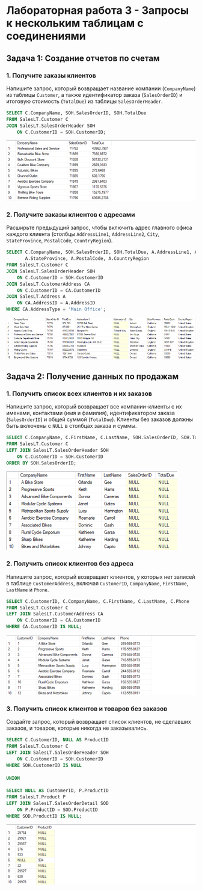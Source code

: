 
# Лабораторная работа 3 - Запросы к нескольким таблицам с соединениями


## Задача 1: Создание отчетов по счетам

### 1. Получите заказы клиентов
Напишите запрос, который возвращает название компании (`CompanyName`) из таблицы `Customer`, а также идентификатор заказа (`SalesOrderID`) и итоговую стоимость (`TotalDue`) из таблицы `SalesOrderHeader`.

```sql
SELECT C.CompanyName, SOH.SalesOrderID, SOH.TotalDue
FROM SalesLT.Customer C
JOIN SalesLT.SalesOrderHeader SOH
    ON C.CustomerID = SOH.CustomerID;
```

![Task 3.1.1](image/task3_1_1.png)

### 2. Получите заказы клиентов с адресами
Расширьте предыдущий запрос, чтобы включить адрес главного офиса каждого клиента (столбцы `AddressLine1`, `AddressLine2`, `City`, `StateProvince`, `PostalCode`, `CountryRegion`).

```sql
SELECT C.CompanyName, SOH.SalesOrderID, SOH.TotalDue, A.AddressLine1, A.AddressLine2, A.City, 
       A.StateProvince, A.PostalCode, A.CountryRegion
FROM SalesLT.Customer C
JOIN SalesLT.SalesOrderHeader SOH
    ON C.CustomerID = SOH.CustomerID
JOIN SalesLT.CustomerAddress CA
    ON C.CustomerID = CA.CustomerID
JOIN SalesLT.Address A
    ON CA.AddressID = A.AddressID
WHERE CA.AddressType = 'Main Office';
```

![Task 3.1.2](image/task3_1_2.png)

## Задача 2: Получение данных по продажам

### 1. Получить список всех клиентов и их заказов
Напишите запрос, который возвращает все компании-клиенты с их именами, контактами (имя и фамилия), идентификатором заказа (`SalesOrderID`) и общей суммой (`TotalDue`). Клиенты без заказов должны быть включены с `NULL` в столбцах заказа и суммы.

```sql
SELECT C.CompanyName, C.FirstName, C.LastName, SOH.SalesOrderID, SOH.TotalDue
FROM SalesLT.Customer C
LEFT JOIN SalesLT.SalesOrderHeader SOH
    ON C.CustomerID = SOH.CustomerID
ORDER BY SOH.SalesOrderID;
```

![Task 3.2.1](image/task3_2_1.png)

### 2. Получить список клиентов без адреса
Напишите запрос, который возвращает клиентов, у которых нет записей в таблице `CustomerAddress`, включая `CustomerID`, `CompanyName`, `FirstName`, `LastName` и `Phone`.

```sql
SELECT C.CustomerID, C.CompanyName, C.FirstName, C.LastName, C.Phone
FROM SalesLT.Customer C
LEFT JOIN SalesLT.CustomerAddress CA
    ON C.CustomerID = CA.CustomerID
WHERE CA.CustomerID IS NULL;
```

![Task 3.2.2](image/task3_2_2.png)

### 3. Получить список клиентов и товаров без заказов
Создайте запрос, который возвращает список клиентов, не сделавших заказов, и товаров, которые никогда не заказывались.

```sql
SELECT C.CustomerID, NULL AS ProductID
FROM SalesLT.Customer C
LEFT JOIN SalesLT.SalesOrderHeader SOH
    ON C.CustomerID = SOH.CustomerID
WHERE SOH.CustomerID IS NULL

UNION

SELECT NULL AS CustomerID, P.ProductID
FROM SalesLT.Product P
LEFT JOIN SalesLT.SalesOrderDetail SOD
    ON P.ProductID = SOD.ProductID
WHERE SOD.ProductID IS NULL;
```

![Task 3.2.3](image/task3_2_3.png)
